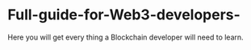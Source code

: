 # Full-guide-for-Web3-developers-
Here you will get every thing a Blockchain developer will need to learn. 
